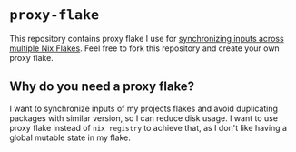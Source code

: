 # `proxy-flake`

This repository contains proxy flake I use for <a href="https://hugosum.com/blog/syncronizing-inputs-across-flakes" target="_blank">synchronizing inputs across multiple Nix Flakes</a>. Feel free to fork this repository and create your own proxy flake.

## Why do you need a proxy flake?

I want to synchronize inputs of my projects flakes and avoid duplicating packages with similar version, so I can reduce disk usage. I want to use proxy flake instead of `nix registry` to achieve that, as I don't like having a global mutable state in my flake.
